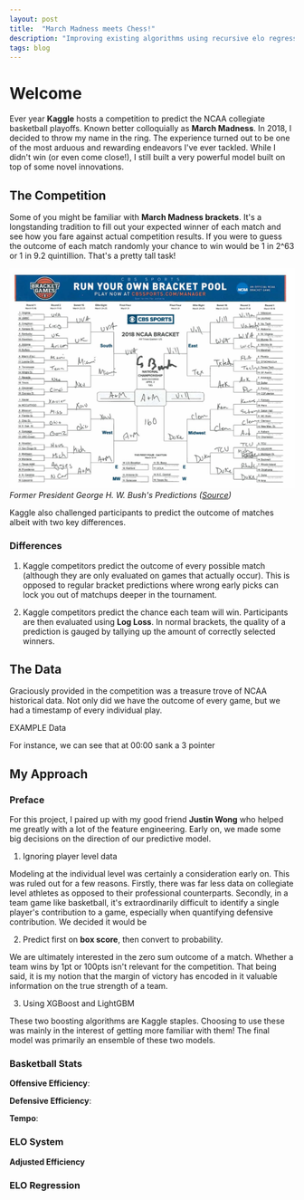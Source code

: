 ```yaml
---
layout: post
title:  "March Madness meets Chess!"
description: "Improving existing algorithms using recursive elo regression in Kaggle 2018"
tags: blog
---
```



# Welcome

Ever year **Kaggle** hosts a competition to predict the NCAA collegiate basketball playoffs. Known better colloquially as **March Madness**. In 2018, I decided to throw my name in the ring. The experience turned out to be one of the most arduous and rewarding endeavors I've ever tackled. While I didn't win (or even come close!), I still built a very powerful model built on top of some novel innovations.

## The Competition
Some of you might be familiar with **March Madness brackets**. It's a longstanding tradition to fill out your expected winner of each match and see how you fare against actual competition results. If you were to guess the outcome of each match randomly your chance to win would be 1 in 2^63 or 1 in 9.2 quintillion. That's a pretty tall task!

![Former President George H. W. Bush's Predictions](/assets/images/bush_mm.jpg)
*Former President George H. W. Bush's Predictions ([Source](https://twitter.com/georgehwbush/status/974345353322483713?lang=en))*

Kaggle also challenged participants to predict the outcome of matches albeit with two key differences.

### Differences
1. Kaggle competitors predict the outcome of every possible match (although they are only evaluated on games that actually occur). This is opposed to regular bracket predictions where wrong early picks can lock you out of matchups deeper in the tournament.

2. Kaggle competitors predict the chance each team will win. Participants are then evaluated using **Log Loss**. In normal brackets, the quality of a prediction is gauged by tallying up the amount of correctly selected winners.

## The Data
Graciously provided in the competition was a treasure trove of NCAA historical data. Not only did we have the outcome of every game, but we had a timestamp of every individual play.

EXAMPLE Data

For instance, we can see that at 00:00 sank a 3 pointer

## My Approach
### Preface
For this project, I paired up with my good friend **Justin Wong** who helped me greatly with a lot of the feature engineering. Early on, we made some big decisions on the direction of our predictive model.

1. Ignoring player level data

Modeling at the individual level was certainly a consideration early on. This was ruled out for a few reasons. Firstly, there was far less data on collegiate level athletes as opposed to their professional counterparts. Secondly, in a team game like basketball, it's extraordinarily difficult to identify a single player's contribution to a game, especially when quantifying defensive contribution. We decided it would be

2. Predict first on **box score**, then convert to probability.

We are ultimately interested in the zero sum outcome of a match. Whether a team wins by 1pt or 100pts isn't relevant for the competition. That being said, it is my notion that the margin of victory has encoded in it valuable information on the true strength of a team.

3. Using XGBoost and LightGBM

These two boosting algorithms are Kaggle staples. Choosing to use these was mainly in the interest of getting more familiar with them! The final model was primarily an ensemble of these two models.



### Basketball Stats
**Offensive Efficiency**:

**Defensive Efficiency**:

**Tempo**:


### ELO System

**Adjusted Efficiency**

### ELO Regression
